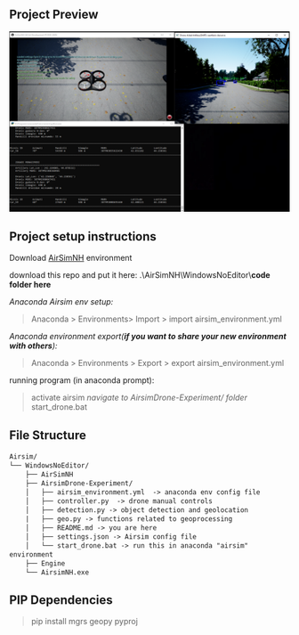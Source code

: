 ## Project Preview
![Program in motion](https://github.com/grcheulishvili/AirsimDrone-Experiment/blob/main/preview.PNG)

## Project setup instructions

Download [AirSimNH](https://github.com/microsoft/AirSim/releases/download/v1.8.1-windows/AirSimNH.zip) environment

download this repo and put it here: .\AirSimNH\WindowsNoEditor\\**code folder here**

*Anaconda Airsim env setup:*
> Anaconda > Environments> Import > import airsim_environment.yml

*Anaconda environment export(**if you want to share your new environment with others**):*
> Anaconda > Environments > Export > export airsim_environment.yml

running program (in anaconda prompt):
> activate airsim
*navigate to AirsimDrone-Experiment/ folder*
> start_drone.bat


File Structure
-------------------- 
```
Airsim/
└── WindowsNoEditor/
    ├── AirSimNH
    ├── AirsimDrone-Experiment/
    │   ├── airsim_environment.yml  -> anaconda env config file 
    │   ├── controller.py  -> drone manual controls
    │   ├── detection.py -> object detection and geolocation
    |   ├── geo.py -> functions related to geoprocessing
    │   ├── README.md -> you are here
    │   ├── settings.json -> Airsim config file
    │   └── start_drone.bat -> run this in anaconda "airsim" environment
    ├── Engine
    └── AirsimNH.exe
```

## PIP Dependencies
> pip install mgrs geopy pyproj



